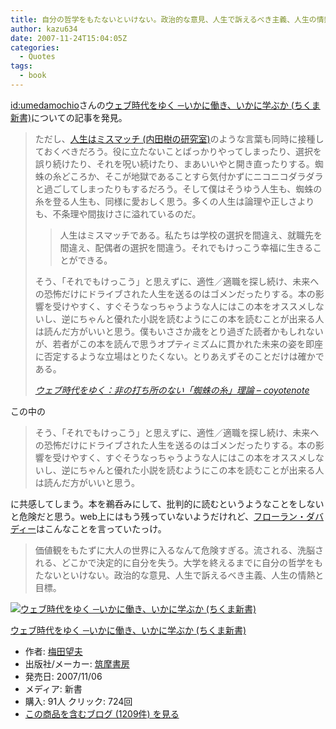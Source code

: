 ```yaml
---
title: 自分の哲学をもたないといけない。政治的な意見、人生で訴えるべき主義、人生の情熱と目標。
author: kazu634
date: 2007-11-24T15:04:05Z
categories:
  - Quotes
tags:
  - book
---
```

<div class="section">
<p>
<a href="http://d.hatena.ne.jp/umedamochio/" onclick="__gaTracker('send', 'event', 'outbound-article', 'http://d.hatena.ne.jp/umedamochio/', 'id:umedamochio');">id:umedamochio</a>さんの<a href="http://d.hatena.ne.jp/asin/4480063870" onclick="__gaTracker('send', 'event', 'outbound-article', 'http://d.hatena.ne.jp/asin/4480063870', 'ウェブ時代をゆく ─いかに働き、いかに学ぶか (ちくま新書)');">ウェブ時代をゆく ─いかに働き、いかに学ぶか (ちくま新書)</a>についての記事を発見。
</p>

<blockquote title="404: Not Found" cite="http://www.kogumarecord.org/coyotenote/2007/11/19_0038.html">
<p>
      ただし、<a href="http://blog.tatsuru.com/2007/11/06_1021.php" onclick="__gaTracker('send', 'event', 'outbound-article', 'http://blog.tatsuru.com/2007/11/06_1021.php', '人生はミスマッチ (内田樹の研究室)');" target="_blank">人生はミスマッチ (内田樹の研究室)</a>のような言葉も同時に接種しておくべきだろう。役に立たないことばっかりやってしまったり、選択を誤り続けたり、それを呪い続けたり、まあいいやと開き直ったりする。蜘蛛の糸どころか、そこが地獄であることすら気付かずにニコニコダラダラと過ごしてしまったりもするだろう。そして僕はそうゆう人生も、蜘蛛の糸を登る人生も、同様に愛おしく思う。多くの人生は論理や正しさよりも、不条理や間抜けさに溢れているのだ。
</p>

<blockquote>
<p>
        人生はミスマッチである。私たちは学校の選択を間違え、就職先を間違え、配偶者の選択を間違う。それでもけっこう幸福に生きることができる。
</p>
</blockquote>

<p>
      そう、「それでもけっこう」と思えずに、適性／適職を探し続け、未来への恐怖だけにドライブされた人生を送るのはゴメンだったりする。本の影響を受けやすく、すぐそうなっちゃうような人にはこの本をオススメしないし、逆にちゃんと優れた小説を読むようにこの本を読むことが出来る人は読んだ方がいいと思う。僕もいささか歳をとり過ぎた読者かもしれないが、若者がこの本を読んで思うオプティミズムに貫かれた未来の姿を即座に否定するような立場はとりたくない。とりあえずそのことだけは確かである。
</p>

<p>
<cite><a href="http://www.kogumarecord.org/coyotenote/2007/11/19_0038.html" onclick="__gaTracker('send', 'event', 'outbound-article', 'http://www.kogumarecord.org/coyotenote/2007/11/19_0038.html', '    ウェブ時代をゆく：非の打ち所のない「蜘蛛の糸」理論 &#8211; coyotenote    ');" target="_blank"> ウェブ時代をゆく：非の打ち所のない「蜘蛛の糸」理論 &#8211; coyotenote </a></cite>
</p>
</blockquote>

<p>
    この中の
</p>

<blockquote>
<p>
      そう、「それでもけっこう」と思えずに、適性／適職を探し続け、未来への恐怖だけにドライブされた人生を送るのはゴメンだったりする。本の影響を受けやすく、すぐそうなっちゃうような人にはこの本をオススメしないし、逆にちゃんと優れた小説を読むようにこの本を読むことが出来る人は読んだ方がいいと思う。
</p>
</blockquote>

<p>
    に共感してしまう。本を鵜呑みにして、批判的に読むというようなことをしないと危険だと思う。web上にはもう残っていないようだけれど、<a href="http://dabadie.cocolog-nifty.com/blog/main.html" onclick="__gaTracker('send', 'event', 'outbound-article', 'http://dabadie.cocolog-nifty.com/blog/main.html', 'フローラン・ダバディー');" target="_blank">フローラン・ダバディー</a>はこんなことを言っていたっけ。
</p>

<blockquote>
<p>
      価値観をもたずに大人の世界に入るなんて危険すぎる。流される、洗脳される、どこかで決定的に自分を失う。大学を終えるまでに自分の哲学をもたないといけない。政治的な意見、人生で訴えるべき主義、人生の情熱と目標。
</p>
</blockquote>

<div class="hatena-asin-detail">
<a href="http://www.amazon.co.jp/dp/4480063870/?tag=hatena_st1-22&ascsubtag=d-7ibv" onclick="__gaTracker('send', 'event', 'outbound-article', 'http://www.amazon.co.jp/dp/4480063870/?tag=hatena_st1-22&ascsubtag=d-7ibv', '');"><img src="https://images-na.ssl-images-amazon.com/images/I/419q5pZGhBL._SL160_.jpg" class="hatena-asin-detail-image" alt="ウェブ時代をゆく ─いかに働き、いかに学ぶか (ちくま新書)" title="ウェブ時代をゆく ─いかに働き、いかに学ぶか (ちくま新書)" /></a></p>

<div class="hatena-asin-detail-info">
<p class="hatena-asin-detail-title">
<a href="http://www.amazon.co.jp/dp/4480063870/?tag=hatena_st1-22&ascsubtag=d-7ibv" onclick="__gaTracker('send', 'event', 'outbound-article', 'http://www.amazon.co.jp/dp/4480063870/?tag=hatena_st1-22&ascsubtag=d-7ibv', 'ウェブ時代をゆく ─いかに働き、いかに学ぶか (ちくま新書)');">ウェブ時代をゆく ─いかに働き、いかに学ぶか (ちくま新書)</a>
</p>

<ul>
<li>
<span class="hatena-asin-detail-label">作者:</span> <a href="http://d.hatena.ne.jp/keyword/%C7%DF%C5%C4%CB%BE%C9%D7" onclick="__gaTracker('send', 'event', 'outbound-article', 'http://d.hatena.ne.jp/keyword/%C7%DF%C5%C4%CB%BE%C9%D7', '梅田望夫');" class="keyword">梅田望夫</a>
</li>
<li>
<span class="hatena-asin-detail-label">出版社/メーカー:</span> <a href="http://d.hatena.ne.jp/keyword/%C3%DE%CB%E0%BD%F1%CB%BC" onclick="__gaTracker('send', 'event', 'outbound-article', 'http://d.hatena.ne.jp/keyword/%C3%DE%CB%E0%BD%F1%CB%BC', '筑摩書房');" class="keyword">筑摩書房</a>
</li>
<li>
<span class="hatena-asin-detail-label">発売日:</span> 2007/11/06
</li>
<li>
<span class="hatena-asin-detail-label">メディア:</span> 新書
</li>
<li>
<span class="hatena-asin-detail-label">購入</span>: 91人 <span class="hatena-asin-detail-label">クリック</span>: 724回
</li>
<li>
<a href="http://d.hatena.ne.jp/asin/4480063870" onclick="__gaTracker('send', 'event', 'outbound-article', 'http://d.hatena.ne.jp/asin/4480063870', 'この商品を含むブログ (1209件) を見る');" target="_blank">この商品を含むブログ (1209件) を見る</a>
</li>
</ul>
</div>

<div class="hatena-asin-detail-foot">
</div>
</div>
</div>
